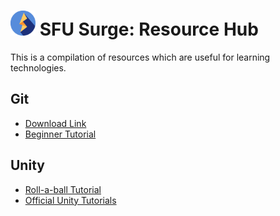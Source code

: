 # <img src="./img/logo.svg" width="40px" alt="SFU Surge logo" /> SFU Surge: Resource Hub

This is a compilation of resources which are useful for learning technologies.

## Git

* [Download Link](https://git-scm.com/downloads)
* [Beginner Tutorial](https://product.hubspot.com/blog/git-and-github-tutorial-for-beginners)

## Unity

* [Roll-a-ball Tutorial](https://learn.unity.com/project/roll-a-ball-tutorial)
* [Official Unity Tutorials](https://learn.unity.com/)
